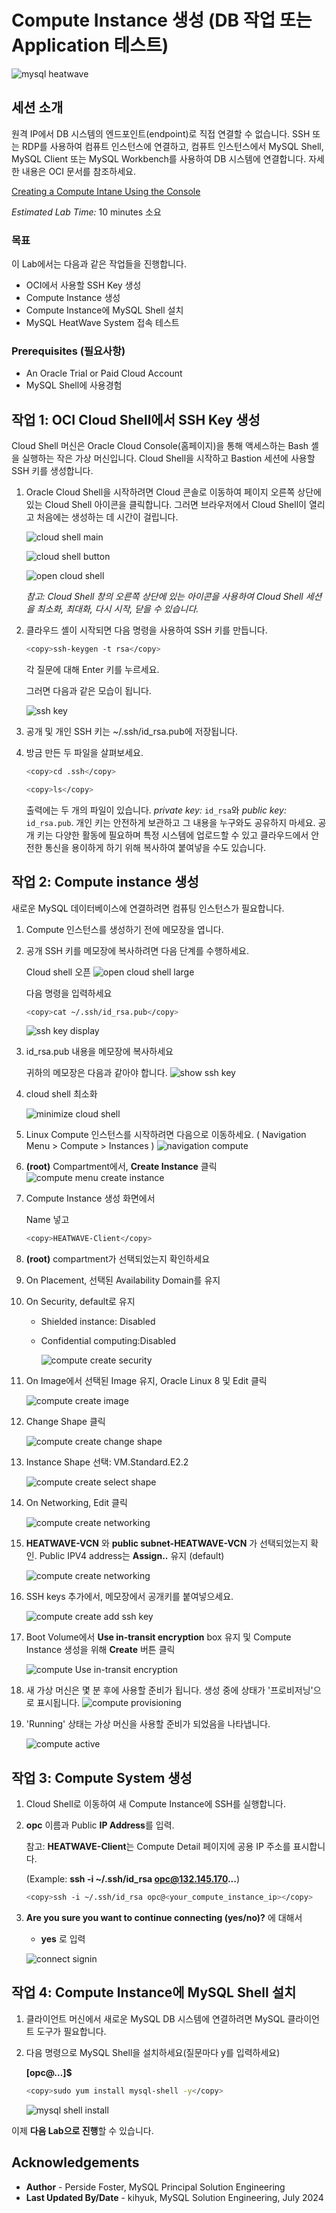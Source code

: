# Compute Instance 생성 (DB 작업 또는 Application 테스트)

![mysql heatwave](./images/mysql-heatwave-logo.jpg "mysql heatwave")

## 세션 소개

원격 IP에서 DB 시스템의 엔드포인트(endpoint)로 직접 연결할 수 없습니다. SSH 또는 RDP를 사용하여 컴퓨트 인스턴스에 연결하고, 컴퓨트 인스턴스에서 MySQL Shell, MySQL Client 또는 MySQL Workbench를 사용하여 DB 시스템에 연결합니다. 자세한 내용은 OCI 문서를 참조하세요.

[Creating a Compute Intane Using the Console](https://docs.oracle.com/en-us/iaas/Content/Compute/Tasks/launchinginstance.htm)


_Estimated Lab Time:_ 10 minutes 소요

### 목표

이 Lab에서는 다음과 같은 작업들을 진행합니다.
- OCI에서 사용할 SSH Key 생성
- Compute Instance 생성
- Compute Instance에 MySQL Shell 설치
- MySQL HeatWave System 접속 테스트


### Prerequisites (필요사항)

- An Oracle Trial or Paid Cloud Account
- MySQL Shell에 사용경험

## 작업 1: OCI Cloud Shell에서 SSH Key 생성

Cloud Shell 머신은 Oracle Cloud Console(홈페이지)을 통해 액세스하는 Bash 셸을 실행하는 작은 가상 머신입니다. Cloud Shell을 시작하고 Bastion 세션에 사용할 SSH 키를 생성합니다.

1. Oracle Cloud Shell을 시작하려면 Cloud 콘솔로 이동하여 페이지 오른쪽 상단에 있는 Cloud Shell 아이콘을 클릭합니다. 그러면 브라우저에서 Cloud Shell이 ​​열리고 처음에는 생성하는 데 시간이 걸립니다.

    ![cloud shell main](./images/cloud-shell.png  "cloud shell main " )

    ![cloud shell button](./images/cloud-shell-setup.png  "cloud shell button " )

    ![open cloud shell](./images/cloud-shell-open.png "open cloud shell" )

    _참고: Cloud Shell 창의 오른쪽 상단에 있는 아이콘을 사용하여 Cloud Shell 세션을 최소화, 최대화, 다시 시작, 닫을 수 있습니다._

2. 클라우드 셸이 시작되면 다음 명령을 사용하여 SSH 키를 만듭니다.

    ```bash
    <copy>ssh-keygen -t rsa</copy>
    ```

    각 질문에 대해 Enter 키를 누르세요.

    그러면 다음과 같은 모습이 됩니다.

    ![ssh key](./images/ssh-key-show.png "ssh key show")

3. 공개 및 개인 SSH 키는 ~/.ssh/id_rsa.pub에 저장됩니다.

4. 방금 만든 두 파일을 살펴보세요.

    ```bash
    <copy>cd .ssh</copy>
    ```

    ```bash
    <copy>ls</copy>
    ```

    출력에는 두 개의 파일이 있습니다. *private key:* `id_rsa`와 *public key:* `id_rsa.pub`. 개인 키는 안전하게 보관하고 그 내용을 누구와도 공유하지 마세요. 공개 키는 다양한 활동에 필요하며 특정 시스템에 업로드할 수 있고 클라우드에서 안전한 통신을 용이하게 하기 위해 복사하여 붙여넣을 수도 있습니다.

## 작업 2: Compute instance 생성

새로운 MySQL 데이터베이스에 연결하려면 컴퓨팅 인스턴스가 필요합니다.

1. Compute 인스턴스를 생성하기 전에 메모장을 엽니다.

2. 공개 SSH 키를 메모장에 복사하려면 다음 단계를 수행하세요.

    Cloud shell 오픈
    ![open cloud shell large](./images/cloud-shell-open-large.png "open cloud shell large ")

    다음 명령을 입력하세요

    ```bash
    <copy>cat ~/.ssh/id_rsa.pub</copy>
    ```

    ![ssh key display](./images/ssh-key-display.png "ssh key display ") 

3. id_rsa.pub 내용을 메모장에 복사하세요

    귀하의 메모장은 다음과 같아야 합니다.
    ![show ssh key](./images/notepad-rsa-key.png "show ssh key")  

4. cloud shell 최소화

    ![minimize cloud shell](./images/ssh-key-display-minimize.png "minimize cloud shell")  

5. Linux Compute 인스턴스를 시작하려면 다음으로 이동하세요. ( Navigation Menu > Compute > Instances )
    ![navigation compute](./images/navigation-compute.png "navigation compute")

6. **(root)** Compartment에서, **Create Instance** 클릭
    ![compute menu create instance](./images/compute-menu-create-instance.png "ccompute menu create instance ")

7. Compute Instance 생성 화면에서 

    Name 넣고

    ```bash
    <copy>HEATWAVE-Client</copy>
    ```

8. **(root)** compartment가 선택되었는지 확인하세요

9. On Placement, 선택된 Availability Domain를 유지

10. On Security, default로 유지

    - Shielded instance: Disabled
    - Confidential computing:Disabled

      ![compute create security](./images/compute-create-security.png "compute create security ") 

11. On Image에서 선택된 Image 유지, Oracle Linux 8 및 Edit 클릭

      ![compute create image](./images/compute-create-image.png "compute create image ")  

12. Change Shape 클릭

      ![compute create change shape](./images/compute-create-change-shape.png "compute create change shape")  

13. Instance Shape 선택: VM.Standard.E2.2

      ![compute create select shape](./images/compute-create-select-shape.png "compute create select shape")  

14. On Networking, Edit 클릭

      ![compute create networking](./images/compute-create-networking.png "compute create networking ")  

15. **HEATWAVE-VCN** 와  **public subnet-HEATWAVE-VCN** 가 선택되었는지 확인. Public IPV4 address는 **Assign..** 유지 (default)

      ![compute create networking](./images/compute-create-networking-select.png "compute create networking ")

16. SSH keys 추가에서, 메모장에서 공개키를 붙여넣으세요.
  
    ![compute create add ssh key](./images/compute-create-add-ssh-key.png "compute create add ssh key ")

17. Boot Volume에서 **Use in-transit encryption** box 유지 및 Compute Instance 생성을 위해 **Create** 버튼 클릭 

    ![compute Use in-transit encryption](./images/compute-create-boot-volume.png "compute Use in-transit encryption")

18. 새 가상 머신은 몇 분 후에 사용할 준비가 됩니다. 생성 중에 상태가 '프로비저닝'으로 표시됩니다.
    ![compute provisioning](./images/compute-provisioning.png "compute provisioning ")

19. 'Running' 상태는 가상 머신을 사용할 준비가 되었음을 나타냅니다.

    ![compute active](./images/compute-active.png "compute active")

## 작업 3: Compute System 생성

1. Cloud Shell로 이동하여 새 Compute Instance에 SSH를 실행합니다.

2. **opc** 이름과 Public **IP Address**를 입력.

   참고: **HEATWAVE-Client**는 Compute Detail 페이지에 공용 IP 주소를 표시합니다.

    (Example: **ssh -i ~/.ssh/id_rsa opc@132.145.170...**) 

    ```bash
    <copy>ssh -i ~/.ssh/id_rsa opc@<your_compute_instance_ip></copy>
    ```

3. **Are you sure you want to continue connecting (yes/no)?** 에 대해서
    - **yes** 로 입력

    ![connect signin](./images/connect-first-signin.png "connect signin ")

## 작업 4: Compute Instance에 MySQL Shell 설치

1. 클라이언트 머신에서 새로운 MySQL DB 시스템에 연결하려면 MySQL 클라이언트 도구가 필요합니다.

2. 다음 명령으로 MySQL Shell을 설치하세요(질문마다 y를 입력하세요)

    **[opc@…]$**

    ```bash
    <copy>sudo yum install mysql-shell -y</copy>
    ```

    ![mysql shell install](./images/mysql-install-shell.png "mysql shell install ")


이제 **다음 Lab으로 진행**할 수 있습니다.

## Acknowledgements

- **Author** - Perside Foster, MySQL Principal Solution Engineering
- **Last Updated By/Date** - kihyuk, MySQL Solution Engineering, July 2024
